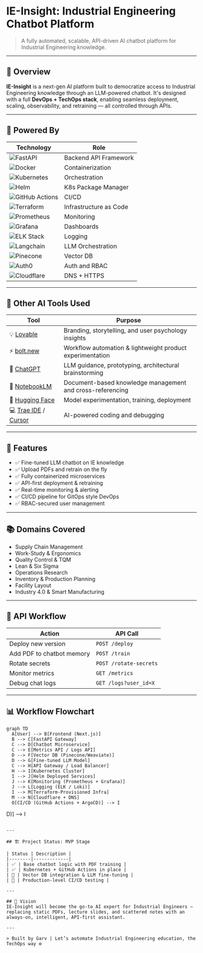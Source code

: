 # IE-Insight: Industrial Engineering Chatbot Platform

> A fully automated, scalable, API-driven AI chatbot platform for Industrial Engineering knowledge.

---

## 🚀 Overview
**IE-Insight** is a next-gen AI platform built to democratize access to Industrial Engineering knowledge through an LLM-powered chatbot. It's designed with a full **DevOps + TechOps stack**, enabling seamless deployment, scaling, observability, and retraining — all controlled through APIs.

---

## 🧠 Powered By

| Technology | Role |
|------------|------|
| ![FastAPI](https://img.shields.io/badge/FastAPI-005571?style=for-the-badge&logo=fastapi&logoColor=white) | Backend API Framework |
| ![Docker](https://img.shields.io/badge/Docker-2496ED?style=for-the-badge&logo=docker&logoColor=white) | Containerization |
| ![Kubernetes](https://img.shields.io/badge/Kubernetes-326ce5?style=for-the-badge&logo=kubernetes&logoColor=white) | Orchestration |
| ![Helm](https://img.shields.io/badge/Helm-0F1689?style=for-the-badge&logo=helm&logoColor=white) | K8s Package Manager |
| ![GitHub Actions](https://img.shields.io/badge/GitHub_Actions-2088FF?style=for-the-badge&logo=github-actions&logoColor=white) | CI/CD |
| ![Terraform](https://img.shields.io/badge/Terraform-7B42BC?style=for-the-badge&logo=terraform&logoColor=white) | Infrastructure as Code |
| ![Prometheus](https://img.shields.io/badge/Prometheus-E6522C?style=for-the-badge&logo=prometheus&logoColor=white) | Monitoring |
| ![Grafana](https://img.shields.io/badge/Grafana-F46800?style=for-the-badge&logo=grafana&logoColor=white) | Dashboards |
| ![ELK Stack](https://img.shields.io/badge/ELK_Stack-005571?style=for-the-badge&logo=elasticstack&logoColor=white) | Logging |
| ![Langchain](https://img.shields.io/badge/Langchain-000000?style=for-the-badge&logo=data:image/svg+xml;base64,&logoColor=white) | LLM Orchestration |
| ![Pinecone](https://img.shields.io/badge/Pinecone-45A29E?style=for-the-badge&logo=data:image/svg+xml;base64,&logoColor=white) | Vector DB |
| ![Auth0](https://img.shields.io/badge/Auth0-EB5424?style=for-the-badge&logo=auth0&logoColor=white) | Auth and RBAC |
| ![Cloudflare](https://img.shields.io/badge/Cloudflare-F38020?style=for-the-badge&logo=cloudflare&logoColor=white) | DNS + HTTPS |

---

## 🧩 Other AI Tools Used

| Tool | Purpose |
|------|---------|
| 💡 [Lovable](https://lovable.so) | Branding, storytelling, and user psychology insights |
| ⚡ [bolt.new](https://bolt.new) | Workflow automation & lightweight product experimentation |
| 🧠 [ChatGPT](https://chat.openai.com) | LLM guidance, prototyping, architectural brainstorming |
| 🧾 [NotebookLM](https://notebooklm.google) | Document-based knowledge management and cross-referencing |
| 🤖 [Hugging Face](https://huggingface.co) | Model experimentation, training, deployment |
| 💻 [Trae IDE](https://trae.codes) / [Cursor](https://www.cursor.so) | AI-powered coding and debugging |

---

## 🧱 Features

- ✅ Fine-tuned LLM chatbot on IE knowledge
- ✅ Upload PDFs and retrain on the fly
- ✅ Fully containerized microservices
- ✅ API-first deployment & retraining
- ✅ Real-time monitoring & alerting
- ✅ CI/CD pipeline for GitOps style DevOps
- ✅ RBAC-secured user management

---

## 📚 Domains Covered

- Supply Chain Management
- Work-Study & Ergonomics
- Quality Control & TQM
- Lean & Six Sigma
- Operations Research
- Inventory & Production Planning
- Facility Layout
- Industry 4.0 & Smart Manufacturing

---

## 🔗 API Workflow
| Action | API Call |
|--------|----------|
| Deploy new version | `POST /deploy` |
| Add PDF to chatbot memory | `POST /train` |
| Rotate secrets | `POST /rotate-secrets` |
| Monitor metrics | `GET /metrics` |
| Debug chat logs | `GET /logs?user_id=X` |

---

## 📊 Workflow Flowchart

```mermaid
graph TD
  A[User] --> B[Frontend (Next.js)]
  B --> C[FastAPI Gateway]
  C --> D[Chatbot Microservice]
  C --> E[Metrics API / Logs API]
  D --> F[Vector DB (Pinecone/Weaviate)]
  D --> G[Fine-tuned LLM Model]
  C --> H[API Gateway / Load Balancer]
  H --> I[Kubernetes Cluster]
  I --> J[Helm Deployed Services]
  J --> K[Monitoring (Prometheus + Grafana)]
  J --> L[Logging (ELK / Loki)]
  I --> M[Terraform-Provisioned Infra]
  M --> N[Cloudflare + DNS]
  O[CI/CD (GitHub Actions + ArgoCD)] --> I
```
D)] --> I
```

---

## 🏗️ Project Status: MVP Stage

| Status | Description |
|--------|-------------|
| ✅ | Base chatbot logic with PDF training |
| ✅ | Kubernetes + GitHub Actions in place |
| 🔄 | Vector DB integration & LLM fine-tuning |
| 🔄 | Production-level CI/CD testing |

---

## 🌟 Vision
IE-Insight will become the go-to AI expert for Industrial Engineers — replacing static PDFs, lecture slides, and scattered notes with an always-on, intelligent, API-first assistant.

---

> Built by Garv | Let’s automate Industrial Engineering education, the TechOps way ⚙️
